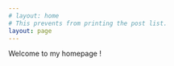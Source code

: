 ```yaml
---
# layout: home
# This prevents from printing the post list.
layout: page
---
```


Welcome to my homepage !
